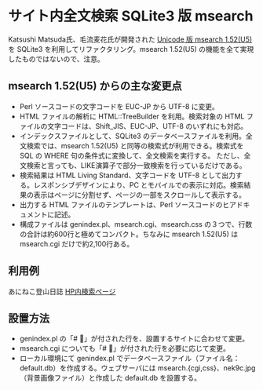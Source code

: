 # サイト内全文検索 SQLite3 版 msearch
Katsushi Matsuda氏、毛流麦花氏が開発された [Unicode 版 msearch 1.52(U5)](https://www.marbacka.net/msearch/) を SQLite3 を利用してリファクタリング。msearch 1.52(U5) の機能を全て実現したものではないので、注意。
## msearch 1.52(U5) からの主な変更点
* Perl ソースコードの文字コードを EUC-JP から UTF-8 に変更。 
* HTML ファイルの解析に HTML::TreeBuilder を利用。検索対象の HTML ファイルの文字コードは、Shift_JIS、EUC-JP、UTF-8 のいずれにも対応。 
* インデックスファイルとして、SQLite3 のデータベースファイルを利用。全文検索では、msearch 1.52(U5) と同等の検索式が利用できる。検索式を SQL の WHERE 句の条件式に変換して、全文検索を実行する。 ただし、全文検索と言っても、LIKE演算子で部分一致検索を行っているだけである。
* 検索結果は HTML Living Standard、文字コードを UTF-8 として出力する。レスポンシブデザインにより、PC とモバイルでの表示に対応。検索結果の表示はページに分割せず、ページの一部をスクロールして表示する。 
* 出力する HTML ファイルのテンプレートは、Perl ソースコードのヒアドキュメントに記述。 
* 構成ファイルは genindex.pl、msearch.cgi、msearch.css の３つで、行数の合計は約600行と極めてコンパクト。ちなみに msearch 1.52(U5) は msearch.cgi だけで約2,100行ある。 
## 利用例
あにねこ登山日誌 [HP内検索ページ](https://anineco.org/msearch/msearch.cgi)
## 設置方法
* genindex.pl の「# 🔖」が付された行を、設置するサイトに合わせて変更。
* msearch.cgi についても「# 🔖」が付された行を必要に応じて変更。 
* ローカル環境にて genindex.pl でデータベースファイル（ファイル名：default.db）を作成する。ウェブサーバには msearch.{cgi,css}、nek9c.jpg（背景画像ファイル）と作成した default.db を設置する。 
